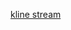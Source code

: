 [kline stream](https://developers.binance.com/docs/derivatives/usds-margined-futures/websocket-market-streams/Kline-Candlestick-Streams)
